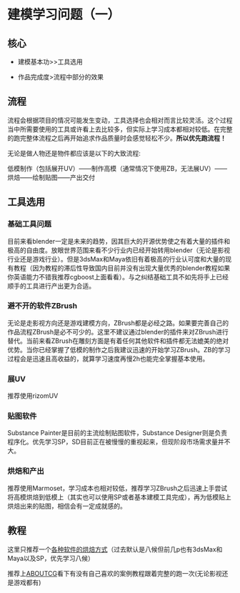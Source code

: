 #  建模学习问题（一）

## 核心

- 建模基本功>>工具选用

- 作品完成度>流程中部分的效果

## 流程

流程会根据项目的情况可能发生变动，工具选择也会相对而言比较灵活。这个过程当中所需要使用的工具或许看上去比较多，但实际上学习成本都相对较低。在完整的跑完整体流程之后再开始追求作品质量时会感觉轻松不少。**所以优先跑流程！**

无论是做人物还是物件都应该是以下的大致流程:

低模制作（包括展开UV）——制作高模（通常情况下使用ZB，无法展UV）——烘焙——绘制贴图——产出交付

## 工具选用

### 基础工具问题

目前来看blender一定是未来的趋势，因其巨大的开源优势使之有着大量的插件和极高的自由度。放眼世界范围来看不少行业内已经开始转用blender（无论是影视行业还是游戏行业）。但是3dsMax和Maya依旧有着极高的行业认可度和大量的现有教程（因为教程的滞后性导致国内目前并没有出现大量优秀的blender教程如果你英语能力不错我推荐cgboost上面看看）。与之纠结基础工具不如先将手上已经顺手的工具进行产出更为合适。

### 避不开的软件ZBrush

无论是走影视方向还是游戏建模方向，ZBrush都是必经之路。如果要完善自己的作品流程ZBrush是必不可少的。这里不建议通过blender的插件来对ZBrush进行替代。当前来看ZBrush在雕刻方面是有着任何其他软件和插件都无法媲美的绝对优势。当你已经掌握了低模的制作之后我建议迅速的开始学习ZBrush。ZB的学习过程会是迅速且高收益的，就算学习速度再慢2h也能完全掌握基本使用。

### 展UV

推荐使用rizomUV

### 贴图软件

Substance Painter是目前的主流绘制贴图软件，Substance Designer则是负责程序化。优先学习SP，SD目前正在被慢慢的重视起来，但现阶段市场需求量并不大。

### 烘焙和产出

推荐使用Marmoset，学习成本也相对较低，推荐学习ZBrush之后迅速上手尝试将高模烘焙到低模上（其实也可以使用SP或者基本建模工具完成），再为低模贴上烘焙出来的贴图，相信会有一定成就感的。

## 教程

这里只推荐一个[各种软件的烘焙方式](https://www.bilibili.com/video/BV1zv411K7XV?p=9&vd_source=c6526cd98f7bd55708fe79115312480e)（过去默认是八候但前几p也有3dsMax和Maya以及SP，优先学习八候）

推荐上[ABOUTCG](https://www.aboutcg.org/)看下有没有自己喜欢的案例教程跟着完整的跑一次(无论影视还是游戏都有)

